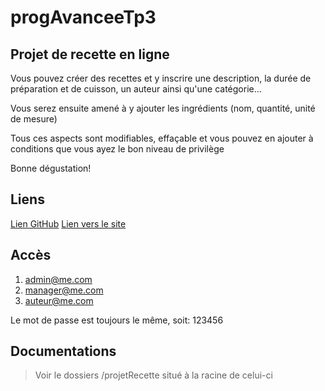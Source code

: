 # progAvanceeTp3


## Projet de recette en ligne

Vous pouvez créer des recettes et y inscrire une description, la durée de préparation et de cuisson, un auteur ainsi qu'une catégorie...

Vous serez ensuite amené à y ajouter les ingrédients (nom, quantité, unité de mesure)

Tous ces aspects sont modifiables, effaçable et vous pouvez en ajouter à conditions que vous ayez le bon niveau de privilège

Bonne dégustation!

## Liens
[Lien GitHub](https://github.com/CollRen/progAvanceeTp3)
[Lien vers le site](https://prodrdm.com/recette_MVC_tp3/)

## Accès

1. admin@me.com
2. manager@me.com
3. auteur@me.com

Le mot de passe est toujours le même, soit: 123456

## Documentations

> Voir le dossiers /projetRecette situé à la racine de celui-ci





